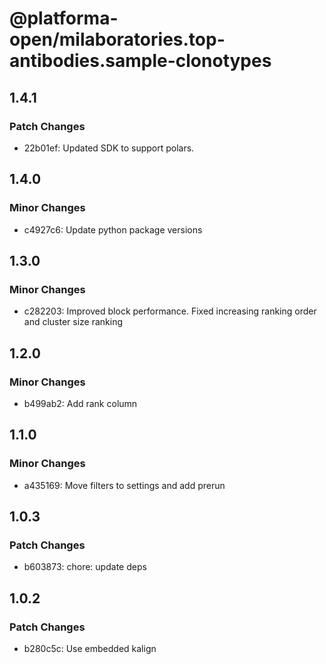 # @platforma-open/milaboratories.top-antibodies.sample-clonotypes

## 1.4.1

### Patch Changes

- 22b01ef: Updated SDK to support polars.

## 1.4.0

### Minor Changes

- c4927c6: Update python package versions

## 1.3.0

### Minor Changes

- c282203: Improved block performance. Fixed increasing ranking order and cluster size ranking

## 1.2.0

### Minor Changes

- b499ab2: Add rank column

## 1.1.0

### Minor Changes

- a435169: Move filters to settings and add prerun

## 1.0.3

### Patch Changes

- b603873: chore: update deps

## 1.0.2

### Patch Changes

- b280c5c: Use embedded kalign
